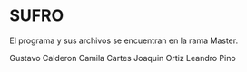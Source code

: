 # SUFRO
El programa y sus archivos se encuentran en la rama Master.

Gustavo Calderon
Camila Cartes
Joaquin Ortiz
Leandro Pino

